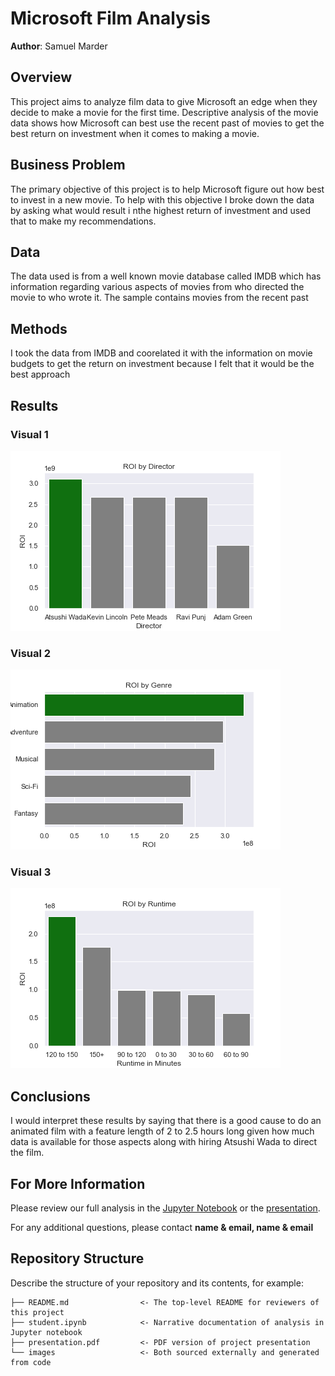 # Microsoft Film Analysis

**Author**: Samuel Marder

## Overview

This project aims to analyze film data to give Microsoft an edge when they decide to make a movie for the first time. Descriptive analysis of the movie data shows how Microsoft can best use the recent past of movies to get the best return on investment when it comes to making a movie. 

## Business Problem

The primary objective of this project is to help Microsoft figure out how best to invest in a new movie. To help with this objective I broke down the data by asking what would result i nthe highest return of investment and used that to make my recommendations.

## Data

The data used is from a well known movie database called IMDB which has information regarding various aspects of movies from who directed the movie to who wrote it. The sample contains movies from the recent past

## Methods

I took the data from IMDB and coorelated it with the information on movie budgets to get the return on investment because I felt that it would be the best approach

## Results


### Visual 1
![graph1](./images/Director_ROI.png)

### Visual 2
![graph1](./images/Genre_ROI.png)

### Visual 3
![graph1](./images/Runtime_ROI.png)

## Conclusions

I would interpret these results by saying that there is a good cause to do an animated film with a feature length of 2 to 2.5 hours long given how much data is available for those aspects along with hiring Atsushi Wada to direct the film.

## For More Information

Please review our full analysis in the [Jupyter Notebook](./student.ipynb) or the [presentation](./presentation.pdf).

For any additional questions, please contact **name & email, name & email**

## Repository Structure

Describe the structure of your repository and its contents, for example:

```
├── README.md                <- The top-level README for reviewers of this project
├── student.ipynb            <- Narrative documentation of analysis in Jupyter notebook
├── presentation.pdf         <- PDF version of project presentation
└── images                   <- Both sourced externally and generated from code
```
